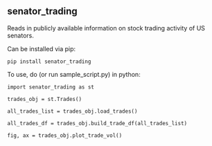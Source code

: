 senator_trading
-----

Reads in publicly available information on stock trading activity of US senators.


Can be installed via pip:
```
pip install senator_trading
```


To use, do (or run sample_script.py) in python:

```
import senator_trading as st

trades_obj = st.Trades()

all_trades_list = trades_obj.load_trades()

all_trades_df = trades_obj.build_trade_df(all_trades_list)

fig, ax = trades_obj.plot_trade_vol()

```

